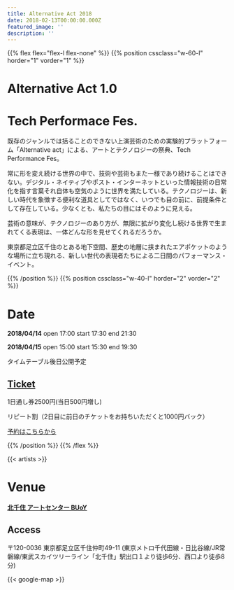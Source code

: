 ```yaml
---
title: Alternative Act 2018
date: 2018-02-13T00:00:00.000Z
featured_image: ''
description: ''
---
```

{{% flex flex="flex-l flex-none" %}}
{{% position cssclass="w-60-l" horder="1" vorder="1" %}}

# Alternative Act 1.0

# Tech Performace Fes.

既存のジャンルでは括ることのできない上演芸術のための実験的プラットフォーム「Alternative act」による、アートとテクノロジーの祭典、Tech Performance Fes。

常に形を変え続ける世界の中で、技術や芸術もまた一様であり続けることはできない。デジタル・ネイティブやポスト・インターネットといった情報技術の日常化を指す言葉それ自体も空気のように世界を満たしている。テクノロジーは、新しい時代を象徴する便利な道具としてではなく、いつでも目の前に、前提条件として存在している。少なくとも、私たちの目にはそのように見える。

芸術の意味が、テクノロジーのあり方が、無限に拡がり変化し続ける世界で生まれてくる表現は、一体どんな形を見せてくれるだろうか。

東京都足立区千住のとある地下空間、歴史の地層に挟まれたエアポケットのような場所に立ち現れる、新しい世代の表現者たちによる二日間のパフォーマンス・イベント。

{{% /position %}}
{{% position cssclass="w-40-l" horder="2" vorder="2" %}}

# Date

**2018/04/14** open 17:00 start 17:30 end 21:30

**2018/04/15** open 15:00 start 15:30 end 19:30

タイムテーブル後日公開予定

## [Ticket](/ticket)

1日通し券2500円(当日500円増し)

リピート割（2日目に前日のチケットをお持ちいただくと1000円バック）

[予約はこちらから](/ticket)

{{% /position %}}
{{% /flex %}}

{{< artists >}}

# Venue

**[北千住 アートセンター BUoY](http://buoy.or.jp/)**

## Access

〒120-0036 東京都足立区千住仲町49-11 (東京メトロ千代田線・日比谷線/JR常磐線/東武スカイツリーライン「北千住」駅出口１より徒歩6分、西口より徒歩8分)

{{< google-map >}}
